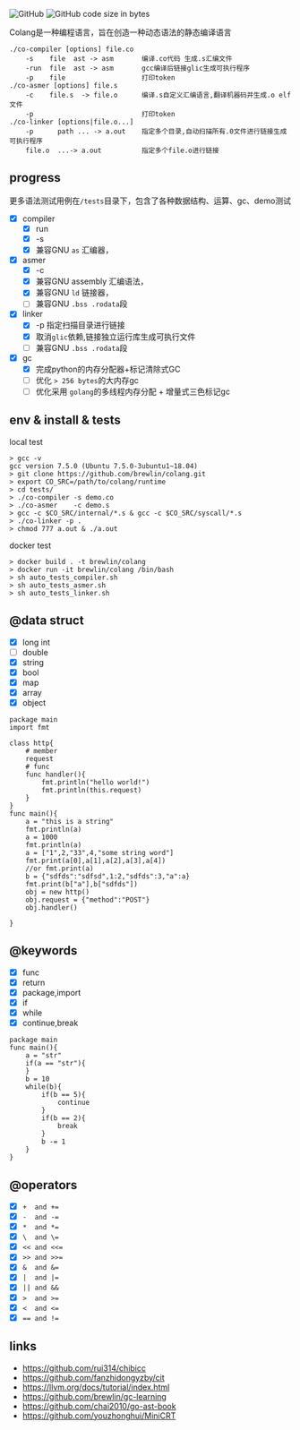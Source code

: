<p>
<img alt="GitHub" src="https://img.shields.io/github/license/brewlin/colang">
<img alt="GitHub code size in bytes" src="https://img.shields.io/github/languages/code-size/brewlin/colang">
</p>

Colang是一种编程语言，旨在创造一种动态语法的静态编译语言
```asciidoc
./co-compiler [options] file.co        
    -s    file  ast -> asm       编译.co代码 生成.s汇编文件
    -run  file  ast -> asm       gcc编译后链接glic生成可执行程序
    -p    file                   打印token
./co-asmer [options] file.s        
    -c    file.s  -> file.o      编译.s自定义汇编语言,翻译机器码并生成.o elf文件
    -p                           打印token
./co-linker [options|file.o...] 
    -p      path ... -> a.out    指定多个目录,自动扫描所有.0文件进行链接生成可执行程序
    file.o  ...-> a.out          指定多个file.o进行链接    
```
## progress
更多语法测试用例在`/tests`目录下，包含了各种数据结构、运算、gc、demo测试

- [x] compiler
  - [x] run
  - [x] -s  
  - [x] 兼容GNU `as` 汇编器，
- [x] asmer 
  - [x] -c
  - [x] 兼容GNU assembly 汇编语法，
  - [x] 兼容GNU `ld` 链接器，
  - [ ] 兼容GNU `.bss .rodata`段
- [x] linker 
  - [x] -p 指定扫描目录进行链接
  - [x] 取消`glic`依赖,链接独立运行库生成可执行文件
  - [ ] 兼容GNU `.bss .rodata`段
- [x] gc
    - [x] 完成python的内存分配器+标记清除式GC
    - [ ] 优化 `> 256 bytes`的大内存gc
    - [ ] 优化采用 `golang`的多线程内存分配 + 增量式三色标记gc
  
## env & install & tests 
local test
```asciidoc
> gcc -v
gcc version 7.5.0 (Ubuntu 7.5.0-3ubuntu1~18.04) 
> git clone https://github.com/brewlin/colang.git
> export CO_SRC=/path/to/colang/runtime
> cd tests/
> ./co-compiler -s demo.co
> ./co-asmer    -c demo.s
> gcc -c $CO_SRC/internal/*.s & gcc -c $CO_SRC/syscall/*.s
> ./co-linker -p .
> chmod 777 a.out & ./a.out
```
docker test
```asciidoc
> docker build . -t brewlin/colang
> docker run -it brewlin/colang /bin/bash
> sh auto_tests_compiler.sh
> sh auto_tests_asmer.sh
> sh auto_tests_linker.sh

```
## @data struct
- [x] long int
- [ ] double
- [x] string
- [x] bool
- [x] map
- [x] array
- [x] object
```
package main
import fmt

class http{
    # member
    request
    # func
    func handler(){
        fmt.println("hello world!")
        fmt.println(this.request)
    }
}
func main(){
    a = "this is a string"
    fmt.println(a)
    a = 1000
    fmt.println(a)
    a = ["1",2,"33",4,"some string word"]
    fmt.print(a[0],a[1],a[2],a[3],a[4])
    //or fmt.print(a)
    b = {"sdfds":"sdfsd",1:2,"sdfds":3,"a":a}
    fmt.print(b["a"],b["sdfds"])
    obj = new http()
    obj.request = {"method":"POST"}
    obj.handler()
    
}
```
## @keywords
- [x] func
- [x] return
- [x] package,import
- [x] if 
- [x] while
- [x] continue,break

```
package main
func main(){
    a = "str"
    if(a == "str"){
    }
    b = 10
    while(b){
        if(b == 5){
            continue
        }
        if(b == 2){
            break
        }
        b -= 1
    }
}
```

## @operators
- [x] `+  and +=` 
- [x] `-  and -=`
- [x] `*  and *=`
- [x] `\  and \=`
- [x] `<< and <<=`
- [x] `>> and >>=`
- [x] `&  and &=`
- [x] `|  and |=`
- [x] `|| and &&`
- [x] `>  and >=`
- [x] `<  and <=`
- [x] `== and !=`

## links
- https://github.com/rui314/chibicc
- https://github.com/fanzhidongyzby/cit
- https://llvm.org/docs/tutorial/index.html
- https://github.com/brewlin/gc-learning
- https://github.com/chai2010/go-ast-book
- https://github.com/youzhonghui/MiniCRT
